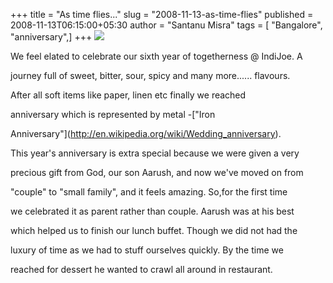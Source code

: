 +++
title = "As time flies..."
slug = "2008-11-13-as-time-flies"
published = 2008-11-13T06:15:00+05:30
author = "Santanu Misra"
tags = [ "Bangalore", "anniversary",]
+++
[![](../images/thumbnails/2008-11-13-as-time-flies-santanu-indi-joe.jpg)](../images/2008-11-13-as-time-flies-santanu-indi-joe.jpg)



We feel elated to celebrate our sixth year of togetherness @ IndiJoe. A

journey full of sweet, bitter, sour, spicy and many more...... flavours.

After all soft items like paper, linen etc finally we reached

anniversary which is represented by metal -["Iron

Anniversary"](http://en.wikipedia.org/wiki/Wedding_anniversary).



This year's anniversary is extra special because we were given a very

precious gift from God, our son Aarush, and now we've moved on from

"couple" to "small family", and it feels amazing. So,for the first time

we celebrated it as parent rather than couple. Aarush was at his best

which helped us to finish our lunch buffet. Though we did not had the

luxury of time as we had to stuff ourselves quickly. By the time we

reached for dessert he wanted to crawl all around in restaurant.
